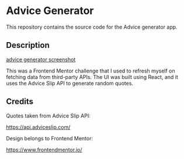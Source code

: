 # Advice Generator

This repository contains the source code for the Advice generator app.

## Description

[advice generator screenshot](./src/images/advice-gen.png)

This was a Frontend Mentor challenge that I used to refresh myself on fetching data from third-party APIs. The UI was built using React, and it uses the Advice Slip API to generate random quotes.

## Credits

Quotes taken from Advice Slip API:

https://api.adviceslip.com/

Design belongs to Frontend Mentor:

https://www.frontendmentor.io/
